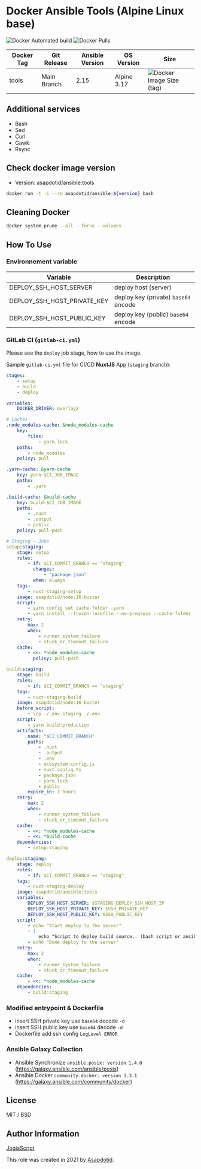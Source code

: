 # Docker Ansible Tools (Alpine Linux base)

![Docker Automated build](https://img.shields.io/docker/automated/asapdotid/ansible) ![Docker Pulls](https://img.shields.io/docker/pulls/asapdotid/ansible.svg)

| Docker Tag | Git Release | Ansible Version | OS Version  | Size                                                                                         |
| ---------- | ----------- | --------------- | ----------- | -------------------------------------------------------------------------------------------- |
| tools      | Main Branch | 2.15            | Alpine 3.17 | ![Docker Image Size (tag)](https://img.shields.io/docker/image-size/asapdotid/ansible/tools) |

## Additional services

-   Bash
-   Sed
-   Curl
-   Gawk
-   Rsync

## Check docker image version

-   Version: asapdotid/ansible:tools

```bash
docker run -t -i --rm asapdotid/ansible:${version} bash
```

## Cleaning Docker

```bash
docker system prune --all --force --volumes
```

## How To Use

### Environnement variable

| Variable                    | Description                          |
| --------------------------- | ------------------------------------ |
| DEPLOY_SSH_HOST_SERVER      | deploy host (server)                 |
| DEPLOY_SSH_HOST_PRIVATE_KEY | deploy key (private) `base64` encode |
| DEPLOY_SSH_HOST_PUBLIC_KEY  | deploy key (public) `base64` encode  |

### GitLab CI (`gitlab-ci.yml`)

Please see the `deploy` job stage, how to use the image.

Sample `gitlab-ci.yml` file for CI/CD **NuxtJS** App (`staging` branch):

```yaml
stages:
    - setup
    - build
    - deploy

variables:
    DOCKER_DRIVER: overlay2

# Caches
.node_modules-cache: &node_modules-cache
    key:
        files:
            - yarn.lock
    paths:
        - node_modules
    policy: pull

.yarn-cache: &yarn-cache
    key: yarn-$CI_JOB_IMAGE
    paths:
        - .yarn

.build-cache: &build-cache
    key: build-$CI_JOB_IMAGE
    paths:
        - .nuxt
        - .output
        - public
    policy: pull-push

# Staging - Jobs
setup:staging:
    stage: setup
    rules:
        - if: $CI_COMMIT_BRANCH == "staging"
          changes:
              - "package.json"
          when: always
    tags:
        - nuxt-staging-setup
    image: asapdotid/node:16-buster
    script:
        - yarn config set cache-folder .yarn
        - yarn install --frozen-lockfile --no-progress --cache-folder .yarn
    retry:
        max: 2
        when:
            - runner_system_failure
            - stuck_or_timeout_failure
    cache:
        - <<: *node_modules-cache
          policy: pull-push

build:staging:
    stage: build
    rules:
        - if: $CI_COMMIT_BRANCH == "staging"
    tags:
        - nuxt-staging-build
    image: asapdotid/node:16-buster
    before_script:
        - \cp ./.env.staging ./.env
    script:
        - yarn build:production
    artifacts:
        name: "$CI_COMMIT_BRANCH"
        paths:
            - .nuxt
            - .output
            - .env
            - ecosystem.config.js
            - nuxt.config.ts
            - package.json
            - yarn.lock
            - public
        expire_in: 1 hours
    retry:
        max: 2
        when:
            - runner_system_failure
            - stuck_or_timeout_failure
    cache:
        - <<: *node_modules-cache
        - <<: *build-cache
    dependencies:
        - setup:staging

deploy:staging:
    stage: deploy
    rules:
        - if: $CI_COMMIT_BRANCH == "staging"
    tags:
        - nuxt-staging-deploy
    image: asapdotid/ansible:tools
    variables:
        DEPLOY_SSH_HOST_SERVER: $STAGING_DEPLOY_SSH_HOST_IP
        DEPLOY_SSH_HOST_PRIVATE_KEY: $SSH_PRIVATE_KEY
        DEPLOY_SSH_HOST_PUBLIC_KEY: $SSH_PUBLIC_KEY
    script:
        - echo "Start deploy to the server"
        - |
            echo "Script to deploy build source.. (bash script or ansible script"
        - echo "Done deploy to the server"
    retry:
        max: 2
        when:
            - runner_system_failure
            - stuck_or_timeout_failure
    cache:
        - <<: *node_modules-cache
    dependencies:
        - build:staging
```

### Modified entrypoint & Dockerfile

-   insert SSH private key use `base64` decode `-d`
-   insert SSH public key use `base64` decode `-d`
-   Dockerfile add ssh config `LogLevel ERROR`

### Ansible Galaxy Collection

-   Ansible Synchronize `ansible.posix: version 1.4.0` (https://galaxy.ansible.com/ansible/posix)
-   Ansible Docker `community.docker: version 3.3.1` (https://galaxy.ansible.com/community/docker)

## License

MIT / BSD

## Author Information

[JogjaScript](https://jogjascript.com)

This role was created in 2021 by [Asapdotid](https://github.com/asapdotid).
